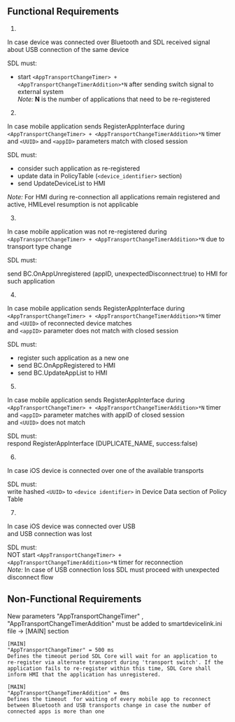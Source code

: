 ## Functional Requirements

1.
In case device was connected over Bluetooth and SDL received signal about USB connection of the same device

SDL must:

- start `<AppTransportChangeTimer> + <AppTransportChangeTimerAddition>*N` after sending switch signal to external system  
_Note:_ **N** is the number of applications that need to be re-registered

2.
In case mobile application sends RegisterAppInterface during `<AppTransportChangeTimer> + <AppTransportChangeTimerAddition>*N` timer
and `<UUID>` and `<appID>` parameters match with closed session

SDL must:
- consider such application as re-registered
- update data in PolicyTable (`<device_identifier>` section)
- send UpdateDeviceList to HMI

_Note:_ For HMI during re-connection all applications remain registered and active, HMILevel resumption is not applicable

3.
In case mobile application was not re-registered during `<AppTransportChangeTimer> + <AppTransportChangeTimerAddition>*N`
due to transport type change

SDL must:

send BC.OnAppUnregistered (appID, unexpectedDisconnect:true) to HMI for such application

4.
In case mobile application sends RegisterAppInterface during `<AppTransportChangeTimer> + <AppTransportChangeTimerAddition>*N` timer  
and `<UUID>` of reconnected device matches  
and `<appID>` parameter does not match with closed session

SDL must:  
- register such application as a new one  
- send BC.OnAppRegistered to HMI  
- send BC.UpdateAppList to HMI

5.
In case mobile application sends RegisterAppInterface during `<AppTransportChangeTimer> + <AppTransportChangeTimerAddition>*N` timer  
and `<appID>` parameter matches with appID of closed session  
and `<UUID>` does not match  

SDL must:  
respond RegisterAppInterface (DUPLICATE_NAME, success:false)

6.
In case iOS device is connected over one of the available transports  

SDL must:  
write hashed `<UUID>` to `<device identifier>` in Device Data section of Policy Table

7.
In case iOS device was connected over USB  
and USB connection was lost  

SDL must:  
NOT start `<AppTransportChangeTimer> + <AppTransportChangeTimerAddition>*N` timer for reconnection  
_Note:_ In case of USB connection loss SDL must proceed with unexpected disconnect flow

## Non-Functional Requirements
New parameters "AppTransportChangeTimer" , "AppTransportChangeTimerAddition"   must be added to smartdevicelink.ini file -> [MAIN] section

```
[MAIN] 
"AppTransportChangeTimer" = 500 ms 
Defines the timeout period SDL Core will wait for an application to re-register via alternate transport during 'transport switch'. If the application fails to re-register within this time, SDL Core shall inform HMI that the application has unregistered.

```

```
[MAIN] 
"AppTransportChangeTimerAddition" = 0ms
Defines the timeout  for waiting of every mobile app to reconnect between Bluetooth and USB transports change in case the number of connected apps is more than one
```

